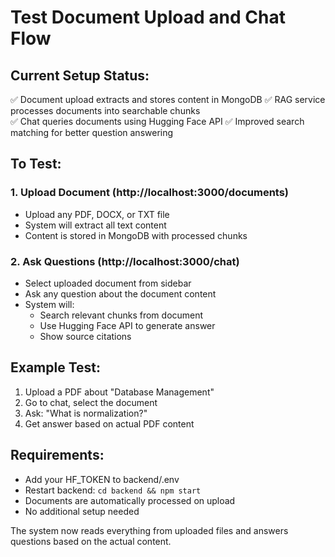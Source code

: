 # Test Document Upload and Chat Flow

## Current Setup Status:
✅ Document upload extracts and stores content in MongoDB
✅ RAG service processes documents into searchable chunks  
✅ Chat queries documents using Hugging Face API
✅ Improved search matching for better question answering

## To Test:

### 1. Upload Document (http://localhost:3000/documents)
- Upload any PDF, DOCX, or TXT file
- System will extract all text content
- Content is stored in MongoDB with processed chunks

### 2. Ask Questions (http://localhost:3000/chat)
- Select uploaded document from sidebar
- Ask any question about the document content
- System will:
  - Search relevant chunks from document
  - Use Hugging Face API to generate answer
  - Show source citations

## Example Test:
1. Upload a PDF about "Database Management"
2. Go to chat, select the document
3. Ask: "What is normalization?"
4. Get answer based on actual PDF content

## Requirements:
- Add your HF_TOKEN to backend/.env
- Restart backend: `cd backend && npm start`
- Documents are automatically processed on upload
- No additional setup needed

The system now reads everything from uploaded files and answers questions based on the actual content.